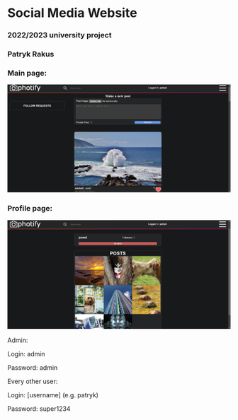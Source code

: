 # Social Media Website
### 2022/2023 university project 
### Patryk Rakus

### Main page:
![Alt text](/screenshots/main.png?raw=true "Screenshot of the home page")

### Profile page:
![Alt text](/screenshots/profile.png?raw=true "Screenshot of the user profile page")


Admin:

Login: admin

Password: admin



Every other user:

Login: [username] (e.g. patryk)

Password: super1234
